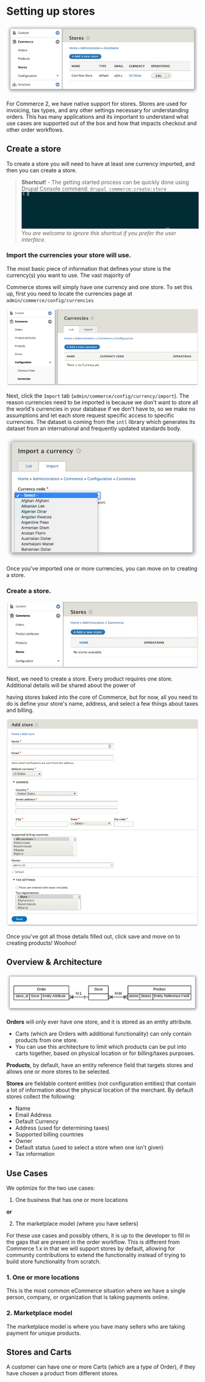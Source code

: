 # Setting up stores

![Store landing page](images/store-landing-page.png)

For Commerce 2, we have native support for stores. Stores are used for invoicing, tax types, and any other settings necessary for understanding orders. This has many applications and its important to understand what use cases are supported out of the box and how that impacts checkout and other order workflows.

## Create a store

To create a store you will need to have at least one currency imported, and then you can create a store.

> **Shortcut!** - The getting started process can be quickly done using Drupal Console command:
>`drupal commerce:create:store`
>![example workflow](images/drupal-commerce-create-store.gif)
>_You are welcome to ignore this shortcut if you prefer the user interface._

### Import the currencies your store will use.

The most basic piece of information that defines your store is the currency(s) you want to use. The vast majority of

Commerce stores will simply have one currency and one store. To set this up, first you need to locate the currencies page at `admin/commerce/config/currencies`

![Currency Landing Page](building-blocks/images/currency-landing-page.png)

Next, click the `Import` tab (`admin/commerce/config/currency/import`). The reason currencies need to be imported is because we don't want to store all the world's currencies in your database if we don't have to, so we make no assumptions and let each store request specific access to specific currencies. The dataset is coming from the `intl` library which generates its dataset from an international and frequently updated standards body.

![Currency Import Page](building-blocks/images/currency-import.png)

Once you've imported one or more currencies, you can move on to creating a store.

### Create a store.

![Store page](images/store-landing-page2.png)

Next, we need to create a store. Every product requires one store. Additional details will be shared about the power of

having stores baked into the core of Commerce, but for now, all you need to do is define your store's name, address, and select a few things about taxes and billing.

![Store create](images/store-add.png)

Once you've got all those details filled out, click save and move on to creating products! Woohoo!


## Overview & Architecture

![Store Entity Diagram. Stores are M:M for products and M:1 for Orders.](images/store-entity-diagram.png)

**Orders** will only ever have one store, and it is stored as an entity attribute.

* Carts \(which are Orders with additional functionality\) can only contain products from one store. 
* You can use this architecture to limit which products can be put into carts together, based on physical location or for billing\/taxes purposes.

**Products**, by default, have an entity reference field that targets stores and allows one or more stores to be selected.

**Stores** are fieldable content entities \(not configuration entities\) that contain a lot of information about the physical location of the merchant. By default stores collect the following:

* Name
* Email Address
* Default Currency
* Address \(used for determining taxes\)
* Supported billing countries
* Owner
* Default status \(used to select a store when one isn't given\)
* Tax information

## Use Cases

We optimize for the two use cases:

1. One business that has one or more locations

  **or**

2. The marketplace model \(where you have sellers\)


For these use cases and possibly others, it is up to the developer to fill in the gaps that are present in the order workflow. This is different from Commerce 1.x in that we will support stores by default, allowing for community contributions to extend the functionality instead of trying to build store functionality from scratch.

### 1. One or more locations

This is the most common eCommerce situation where we have a single person, company, or organization that is taking payments online.

### 2. Marketplace model

The marketplace model is where you have many sellers who are taking payment for unique products.

## Stores and Carts

A customer can have one or more Carts \(which are a type of Order\), if they have chosen a product from different stores.

